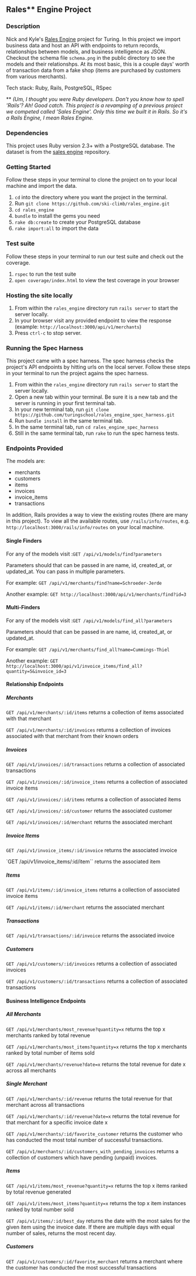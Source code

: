 ## Rales** Engine Project

### Description

Nick and Kyle's [Rales Engine](https://github.com/turingschool/lesson_plans/blob/master/ruby_03-professional_rails_applications/rails_engine.md) project for Turing. In this project we import business data and host an API with endpoints to return records, relationships between models, and business intelligence as JSON. Checkout the schema file `schema.png` in the public directory to see the models and their relationshps.  At its most basic, this is a couple days' worth of transaction data from a fake shop (items are purchased by customers from various merchants).

Tech stack: Ruby, Rails, PostgreSQL, RSpec

** _(Um, I thought you were Ruby developers.  Don't you know how to spell 'Rails'?  Ah!  Good catch.  This project is a revamping of a previous project we competed called 'Sales Engine'.  Only this time we built it in Rails.  So it's a Rails Engine, I mean Rales Engine._

### Dependencies 

This project uses Ruby version 2.3+ with a PostgreSQL database. The dataset is from the [sales engine](https://github.com/turingschool-examples/sales_engine/tree/master/data) repository.

### Getting Started

Follow these steps in your terminal to clone the project on to your local machine and import the data.

  1. `cd` into the directory where you want the project in the terminal.
  1. Run `git clone https://github.com/ski-climb/rales_engine.git`
  1. `cd rales_engine` 
  1. `bundle` to install the gems you need
  1. `rake db:create` to create your PostgreSQL database
  1. `rake import:all` to import the data

### Test suite

Follow these steps in your terminal to run our test suite and check out the coverage.

  1. `rspec` to run the test suite
  1. `open coverage/index.html` to view the test coverage in your browser

### Hosting the site locally

  1. From within the `rales_engine` directory run `rails server` to start the server locally.
  1. In your browser visit any provided endpoint to view the response (example: `http://localhost:3000/api/v1/merchants`)
  1. Press `ctrl-c` to stop server.

### Running the Spec Harness

This project came with a spec harness. The spec harness checks the project's API endpoints by hitting urls on the local server. Follow these steps in your terminal to run the project agains the spec harness.

  1. From within the `rales_engine` directory run `rails server` to start the server locally.
  1. Open a new tab within your terminal. Be sure it is a new tab and the server is running in your first terminal tab.
  1. In your new terminal tab, run `git clone https://github.com/turingschool/rales_engine_spec_harness.git` 
  1. Run `bundle install` in the same terminal tab.
  1. In the same terminal tab, run `cd rales_engine_spec_harness`
  1. Still in the same terminal tab, run `rake` to run the spec harness tests.

### Endpoints Provided

The models are:
  * merchants
  * customers
  * items
  * invoices
  * invoice_items
  * transactions

In addition, Rails provides a way to view the existing routes (there are many in this project). To view all the available routes, use `/rails/info/routes`, e.g. `http://localhost:3000/rails/info/routes` on your local machine.

#### Single Finders

For any of the models visit :`GET /api/v1/models/find?parameters`

Parameters should that can be passed in are name, id, created_at, or updated_at. You can pass in multiple parameters.

For example: `GET /api/v1/merchants/find?name=Schroeder-Jerde`

Another example: `GET http://localhost:3000/api/v1/merchants/find?id=3`

#### Multi-Finders

For any of the models visit :`GET /api/v1/models/find_all?parameters`

Parameters should that can be passed in are name, id, created_at, or updated_at.

For example: `GET /api/v1/merchants/find_all?name=Cummings-Thiel`

Another example: `GET http://localhost:3000/api/v1/invoice_items/find_all?quantity=5&invoice_id=3`

#### Relationship Endpoints

##### Merchants

`GET /api/v1/merchants/:id/items` returns a collection of items associated with that merchant

`GET /api/v1/merchants/:id/invoices` returns a collection of invoices associated with that merchant from their known orders

##### Invoices

`GET /api/v1/invoices/:id/transactions` returns a collection of associated transactions

`GET /api/v1/invoices/:id/invoice_items` returns a collection of associated invoice items

`GET /api/v1/invoices/:id/items` returns a collection of associated items

`GET /api/v1/invoices/:id/customer` returns the associated customer

`GET /api/v1/invoices/:id/merchant` returns the associated merchant

##### Invoice Items

`GET /api/v1/invoice_items/:id/invoice` returns the associated invoice

`GET /api/v1/invoice_items/:id/item`` returns the associated item

##### Items

`GET /api/v1/items/:id/invoice_items` returns a collection of associated invoice items

`GET /api/v1/items/:id/merchant` returns the associated merchant

##### Transactions

`GET /api/v1/transactions/:id/invoice` returns the associated invoice

##### Customers

`GET /api/v1/customers/:id/invoices` returns a collection of associated invoices

`GET /api/v1/customers/:id/transactions` returns a collection of associated transactions

#### Business Intelligence Endpoints

##### All Merchants

`GET /api/v1/merchants/most_revenue?quantity=x` returns the top x merchants ranked by total revenue

`GET /api/v1/merchants/most_items?quantity=x` returns the top x merchants ranked by total number of items sold

`GET /api/v1/merchants/revenue?date=x` returns the total revenue for date x across all merchants

##### Single Merchant

`GET /api/v1/merchants/:id/revenue` returns the total revenue for that merchant across all transactions

`GET /api/v1/merchants/:id/revenue?date=x` returns the total revenue for that merchant for a specific invoice date x

`GET /api/v1/merchants/:id/favorite_customer` returns the customer who has conducted the most total number of successful transactions.

`GET /api/v1/merchants/:id/customers_with_pending_invoices` returns a collection of customers which have pending (unpaid) invoices.

##### Items

`GET /api/v1/items/most_revenue?quantity=x` returns the top x items ranked by total revenue generated

`GET /api/v1/items/most_items?quantity=x` returns the top x item instances ranked by total number sold

`GET /api/v1/items/:id/best_day` returns the date with the most sales for the given item using the invoice date. If there are multiple days with equal number of sales, returns the most recent day.

##### Customers

`GET /api/v1/customers/:id/favorite_merchant` returns a merchant where the customer has conducted the most successful transactions
